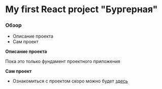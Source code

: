 # My first React project "Бургерная"

### Обзор
* Описание проекта
* Сам проект

**Описание проекта**

Пока это только фундамент проектного приложения


**Сам проект**

* Ознакомиться с проектом скоро можно будет [здесь](https://yanaroman777.github.io/react-burger/)
